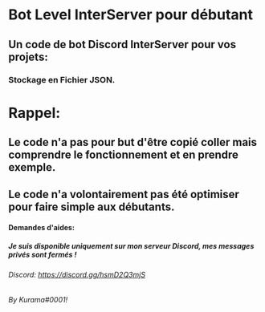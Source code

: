 # Bot Level InterServer pour débutant 

## Un code de bot Discord InterServer pour vos projets:
### Stockage en Fichier JSON.

# Rappel:
## Le code n'a pas pour but d'être copié coller mais comprendre le fonctionnement et en prendre exemple.
## Le code n'a volontairement pas été optimiser pour faire simple aux débutants.

#### Demandes d'aides:

##### Je suis disponible uniquement sur mon serveur Discord, mes messages privés sont fermés !
###### Discord: https://discord.gg/hsmD2Q3mjS

###### By Kurama#0001!